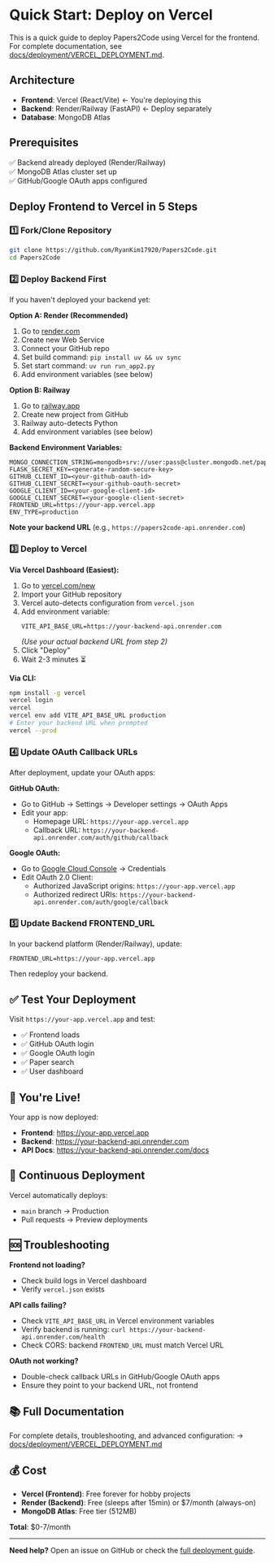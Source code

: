 # Quick Start: Deploy on Vercel

This is a quick guide to deploy Papers2Code using Vercel for the frontend. For complete documentation, see [docs/deployment/VERCEL_DEPLOYMENT.md](docs/deployment/VERCEL_DEPLOYMENT.md).

## Architecture

- **Frontend**: Vercel (React/Vite) ← You're deploying this
- **Backend**: Render/Railway (FastAPI) ← Deploy separately
- **Database**: MongoDB Atlas

## Prerequisites

✅ Backend already deployed (Render/Railway)  
✅ MongoDB Atlas cluster set up  
✅ GitHub/Google OAuth apps configured  

## Deploy Frontend to Vercel in 5 Steps

### 1️⃣ Fork/Clone Repository
```bash
git clone https://github.com/RyanKim17920/Papers2Code.git
cd Papers2Code
```

### 2️⃣ Deploy Backend First
If you haven't deployed your backend yet:

**Option A: Render (Recommended)**
1. Go to [render.com](https://render.com)
2. Create new Web Service
3. Connect your GitHub repo
4. Set build command: `pip install uv && uv sync`
5. Set start command: `uv run run_app2.py`
6. Add environment variables (see below)

**Option B: Railway**
1. Go to [railway.app](https://railway.app)
2. Create new project from GitHub
3. Railway auto-detects Python
4. Add environment variables (see below)

**Backend Environment Variables:**
```
MONGO_CONNECTION_STRING=mongodb+srv://user:pass@cluster.mongodb.net/papers2code
FLASK_SECRET_KEY=<generate-random-secure-key>
GITHUB_CLIENT_ID=<your-github-oauth-id>
GITHUB_CLIENT_SECRET=<your-github-oauth-secret>
GOOGLE_CLIENT_ID=<your-google-client-id>
GOOGLE_CLIENT_SECRET=<your-google-client-secret>
FRONTEND_URL=https://your-app.vercel.app
ENV_TYPE=production
```

**Note your backend URL** (e.g., `https://papers2code-api.onrender.com`)

### 3️⃣ Deploy to Vercel

**Via Vercel Dashboard (Easiest):**

1. Go to [vercel.com/new](https://vercel.com/new)
2. Import your GitHub repository
3. Vercel auto-detects configuration from `vercel.json`
4. Add environment variable:
   ```
   VITE_API_BASE_URL=https://your-backend-api.onrender.com
   ```
   *(Use your actual backend URL from step 2)*
5. Click "Deploy"
6. Wait 2-3 minutes ⏳

**Via CLI:**
```bash
npm install -g vercel
vercel login
vercel
vercel env add VITE_API_BASE_URL production
# Enter your backend URL when prompted
vercel --prod
```

### 4️⃣ Update OAuth Callback URLs

After deployment, update your OAuth apps:

**GitHub OAuth:**
- Go to GitHub → Settings → Developer settings → OAuth Apps
- Edit your app:
  - Homepage URL: `https://your-app.vercel.app`
  - Callback URL: `https://your-backend-api.onrender.com/auth/github/callback`

**Google OAuth:**
- Go to [Google Cloud Console](https://console.cloud.google.com) → Credentials
- Edit OAuth 2.0 Client:
  - Authorized JavaScript origins: `https://your-app.vercel.app`
  - Authorized redirect URIs: `https://your-backend-api.onrender.com/auth/google/callback`

### 5️⃣ Update Backend FRONTEND_URL

In your backend platform (Render/Railway), update:
```
FRONTEND_URL=https://your-app.vercel.app
```

Then redeploy your backend.

## ✅ Test Your Deployment

Visit `https://your-app.vercel.app` and test:
- ✅ Frontend loads
- ✅ GitHub OAuth login
- ✅ Google OAuth login  
- ✅ Paper search
- ✅ User dashboard

## 🎉 You're Live!

Your app is now deployed:
- **Frontend**: https://your-app.vercel.app
- **Backend**: https://your-backend-api.onrender.com
- **API Docs**: https://your-backend-api.onrender.com/docs

## 🔄 Continuous Deployment

Vercel automatically deploys:
- `main` branch → Production
- Pull requests → Preview deployments

## 🆘 Troubleshooting

**Frontend not loading?**
- Check build logs in Vercel dashboard
- Verify `vercel.json` exists

**API calls failing?**
- Check `VITE_API_BASE_URL` in Vercel environment variables
- Verify backend is running: `curl https://your-backend-api.onrender.com/health`
- Check CORS: backend `FRONTEND_URL` must match Vercel URL

**OAuth not working?**
- Double-check callback URLs in GitHub/Google OAuth apps
- Ensure they point to your backend URL, not frontend

## 📚 Full Documentation

For complete details, troubleshooting, and advanced configuration:
→ [docs/deployment/VERCEL_DEPLOYMENT.md](docs/deployment/VERCEL_DEPLOYMENT.md)

## 💰 Cost

- **Vercel (Frontend)**: Free forever for hobby projects
- **Render (Backend)**: Free (sleeps after 15min) or $7/month (always-on)
- **MongoDB Atlas**: Free tier (512MB)

**Total**: $0-7/month

---

**Need help?** Open an issue on GitHub or check the [full deployment guide](docs/deployment/VERCEL_DEPLOYMENT.md).
